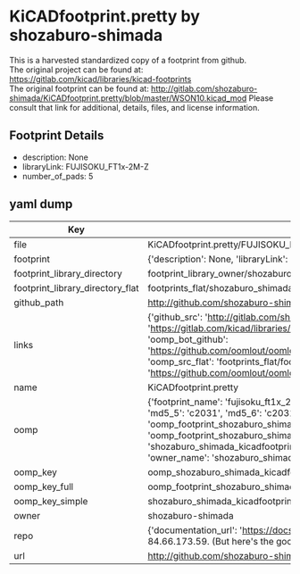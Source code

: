 # KiCADfootprint.pretty by shozaburo-shimada  
This is a harvested standardized copy of a footprint from github.  
The original project can be found at:  
https://gitlab.com/kicad/libraries/kicad-footprints  
The original footprint can be found at:
http://gitlab.com/shozaburo-shimada/KiCADfootprint.pretty/blob/master/WSON10.kicad_mod
Please consult that link for additional, details, files, and license information.  
## Footprint Details
* description: None  
* libraryLink: FUJISOKU_FT1x-2M-Z  
* number_of_pads: 5  
## yaml dump  
| Key | Value |  
| --- | --- |  
| file | KiCADfootprint.pretty/FUJISOKU_FT1x-2M-Z.kicad_mod |  
| footprint | {'description': None, 'libraryLink': 'FUJISOKU_FT1x-2M-Z', 'number_of_pads': 5} |  
| footprint_library_directory | footprint_library_owner/shozaburo-shimada_KiCADfootprint.pretty |  
| footprint_library_directory_flat | footprints_flat/shozaburo_shimada_kicadfootprint_fujisoku_ft1x_2m_z/working |  
| github_path | http://github.com/shozaburo-shimada/KiCADfootprint.pretty/blob/master/FUJISOKU_FT1x-2M-Z.kicad_mod |  
| links | {'github_src': 'http://gitlab.com/shozaburo-shimada/KiCADfootprint.pretty/blob/master/WSON10.kicad_mod', 'github_src_repo': 'https://gitlab.com/kicad/libraries/kicad-footprints', 'oomp_bot': 'footprints/shozaburo_shimada_kicadfootprint_fujisoku_ft1x_2m_z/working', 'oomp_bot_github': 'https://github.com/oomlout/oomlout_oomp_footprint_bot/tree/main/footprints/shozaburo_shimada_kicadfootprint_fujisoku_ft1x_2m_z/working', 'oomp_src_flat': 'footprints_flat/footprints_flat/shozaburo_shimada_kicadfootprint_fujisoku_ft1x_2m_z/working', 'oomp_src_flat_github': 'https://github.com/oomlout/oomlout_oomp_footprint_src/tree/main/footprints_flat/shozaburo_shimada_kicadfootprint_fujisoku_ft1x_2m_z/working'} |  
| name | KiCADfootprint.pretty |  
| oomp | {'footprint_name': 'fujisoku_ft1x_2m_z', 'library_name': 'kicadfootprint', 'md5': 'c203162ba2fb16ceb320eeef2f7f29e1', 'md5_10': 'c203162ba2', 'md5_5': 'c2031', 'md5_6': 'c20316', 'oomp_key': 'oomp_shozaburo_shimada_kicadfootprint_fujisoku_ft1x_2m_z', 'oomp_key_extra': 'oomp_footprint_shozaburo_shimada_kicadfootprint_fujisoku_ft1x_2m_z', 'oomp_key_full': 'oomp_footprint_shozaburo_shimada_kicadfootprint_fujisoku_ft1x_2m_z_c20316', 'oomp_key_simple': 'shozaburo_shimada_kicadfootprint_fujisoku_ft1x_2m_z', 'original_filename': 'KiCADfootprint.pretty/FUJISOKU_FT1x-2M-Z.kicad_mod', 'owner_name': 'shozaburo_shimada'} |  
| oomp_key | oomp_shozaburo_shimada_kicadfootprint_fujisoku_ft1x_2m_z |  
| oomp_key_full | oomp_footprint_shozaburo_shimada_kicadfootprint_fujisoku_ft1x_2m_z |  
| oomp_key_simple | shozaburo_shimada_kicadfootprint_fujisoku_ft1x_2m_z |  
| owner | shozaburo-shimada |  
| repo | {'documentation_url': 'https://docs.github.com/rest/overview/resources-in-the-rest-api#rate-limiting', 'message': "API rate limit exceeded for 84.66.173.59. (But here's the good news: Authenticated requests get a higher rate limit. Check out the documentation for more details.)"} |  
| url | http://github.com/shozaburo-shimada/KiCADfootprint.pretty |  

